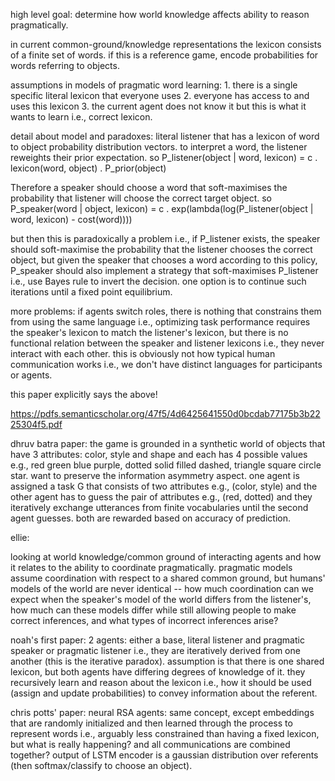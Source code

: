 high level goal: determine how world knowledge affects ability to reason pragmatically. 

in current common-ground/knowledge representations the lexicon consists of a finite set of words. if this is a reference game, encode probabilities for words referring to objects.

assumptions in models of pragmatic word learning: 1. there is a single specific literal lexicon that everyone uses 2. everyone has access to and uses this lexicon 3. the current agent does not know it but this is what it wants to learn i.e., correct lexicon.

detail about model and paradoxes: literal listener that has a lexicon of word to object probability distribution vectors. to interpret a word, the listener reweights their prior expectation. so P_listener(object | word, lexicon) = c . lexicon(word, object) . P_prior(object)

Therefore a speaker should choose a word that soft-maximises the probability that listener will choose the correct target object. so P_speaker(word | object, lexicon) = c . exp(lambda(log(P_listener(object | word, lexicon) - cost(word))))

but then this is paradoxically a problem i.e., if P_listener exists, the speaker should soft-maximise the probability that the listener chooses the correct object, but given the speaker that chooses a word according to this policy, P_speaker should also implement a strategy that soft-maximises P_listener i.e., use Bayes rule to invert the decision. one option is to continue such iterations until a fixed point equilibrium. 

more problems: if agents switch roles, there is nothing that constrains them from using the same language i.e., optimizing task performance requires the speaker's lexicon to match the listener's lexicon, but there is no functional relation between the speaker and listener lexicons i.e., they never interact with each other. this is obviously not how typical human communication works i.e., we don't have distinct languages for participants or agents.

this paper explicitly says the above!

https://pdfs.semanticscholar.org/47f5/4d6425641550d0bcdab77175b3b2225304f5.pdf


dhruv batra paper: the game is grounded in a synthetic world of objects that have 3 attributes: color, style and shape and each has 4 possible values e.g., red green blue purple, dotted solid filled dashed, triangle square circle star. 
want to preserve the information asymmetry aspect. one agent is assigned a task G that consists of two attributes e.g., (color, style) and the other agent has to guess the pair of attributes e.g., (red, dotted) and they iteratively exchange utterances from finite vocabularies until the second agent guesses. both are rewarded based on accuracy of prediction.



ellie:

looking at world knowledge/common ground of interacting agents and how it relates to the ability to coordinate pragmatically. pragmatic models assume coordination with respect to a shared common ground, but humans' models of the world are never identical -- how much coordination can we expect when the speaker's model of the world differs from the listener's, how much can these models differ while still allowing people to make correct inferences, and what types of incorrect inferences arise? 





noah's first paper: 2 agents: either a base, literal listener and pragmatic speaker or pragmatic listener i.e., they are iteratively derived from one another (this is the iterative paradox). assumption is that there is one shared lexicon, but both agents have differing degrees of knowledge of it. they recursively learn and reason about the lexicon i.e., how it should be used (assign and update probabilities) to convey information about the referent. 

chris potts' paper: neural RSA agents: same concept, except embeddings that are randomly initialized and then learned through the process to represent words i.e., arguably less constrained than having a fixed lexicon, but what is really happening? and all communications are combined together? output of LSTM encoder is a gaussian distribution over referents (then softmax/classify to choose an object).

